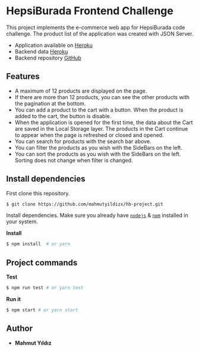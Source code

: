 # HepsiBurada Frontend Challenge

This project implements the e-commerce web app for HepsiBurada code challenge.
The product list of the application was created with JSON Server.

- Application available on [Heroku](https://hb-project.herokuapp.com/)
- Backend data [Heroku](https://products-mock-api.herokuapp.com/products)
- Backend repository [GitHub](https://github.com/mahmutyildizx/products-api)

## Features

- A maximum of 12 products are displayed on the page.
- If there are more than 12 products, you can see the other products with the pagination at the bottom.
- You can add a product to the cart with a button. When the product is added to the cart, the button is disable.
- When the application is opened for the first time, the data about the Cart are saved in the Local Storage layer. The products in the Cart continue to appear when the page is refreshed or closed and opened.
- You can search for products with the search bar above.
- You can filter the products as you wish with the SideBars on the left.
- You can sort the products as you wish with the SideBars on the left. Sorting does not change when filter is changed.

## Install dependencies

First clone this repository.

```bash
$ git clone https://github.com/mahmutyildizx/hb-project.git
```

Install dependencies. Make sure you already have [`nodejs`](https://nodejs.org/en/) & [`npm`](https://www.npmjs.com/) installed in your system.

**Install**

```zsh
$ npm install  # or yarn
```

## Project commands

**Test**

```zsh
$ npm run test # or yarn test
```

**Run it**

```zsh
$ npm start # or yarn start
```

## Author

- **Mahmut Yıldız**
